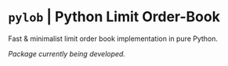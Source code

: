 # `pylob` | Python Limit Order-Book
Fast &amp; minimalist limit order book implementation in pure Python.

*Package currently being developed.*
